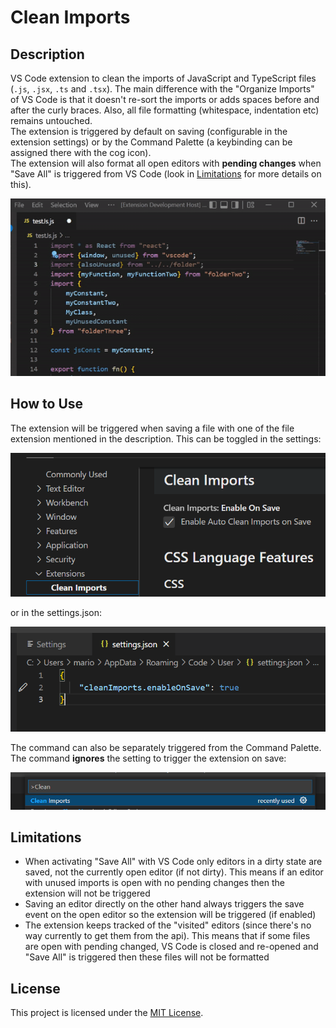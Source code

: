 # Clean Imports

## Description

VS Code extension to clean the imports of JavaScript and TypeScript files (`.js`, `.jsx`, `.ts` and `.tsx`). The main difference with the "Organize Imports" of VS Code is that it doesn't re-sort the imports or adds spaces before and after the curly braces. Also, all file formatting (whitespace, indentation etc) remains untouched.
<br/>The extension is triggered by default on saving (configurable in the extension settings) or by the Command Palette (a keybinding can be assigned there with the cog icon).
<br/>The extension will also format all open editors with **pending changes** when "Save All" is triggered from VS Code (look in [Limitations](#limitations) for more details on this).

![Clean Imports](images/clean_imports.gif)

## How to Use

The extension will be triggered when saving a file with one of the file extension mentioned in the description.
This can be toggled in the settings:

![Settings Screenshot](images/settings.png)

or in the settings.json:

![Settings Screenshot](images/settings_json.png)

The command can also be separately triggered from the Command Palette. The command **ignores** the setting to trigger the extension on save:

![Settings Screenshot](images/command.png)

## Limitations

- When activating "Save All" with VS Code only editors in a dirty state are saved, not the currently open editor (if not dirty). This means if an editor with unused imports is open with no pending changes then the extension will not be triggered
- Saving an editor directly on the other hand always triggers the save event on the open editor so the extension will be triggered (if enabled)
- The extension keeps tracked of the "visited" editors (since there's no way currently to get them from the api). This means that if some files are open with pending changed, VS Code is closed and re-opened and "Save All" is triggered then these files will not be formatted

## License

This project is licensed under the [MIT License](LICENSE).